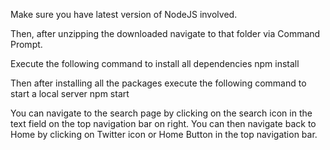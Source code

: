Make sure you have latest version of NodeJS involved.

Then, after unzipping the downloaded navigate to that folder via Command Prompt.

Execute the following command to install all dependencies
npm install

Then after installing all the packages execute the following command to start a local server
npm start

You can navigate to the search page by clicking on the search icon in the text field on the top navigation bar on right.
You can then navigate back to Home by clicking on Twitter icon or Home Button in the top navigation bar.
